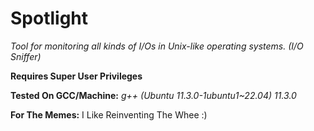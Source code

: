 # Spotlight
*Tool for monitoring all kinds of I/Os in Unix-like operating systems. (I/O Sniffer)*

**Requires Super User Privileges**

**Tested On GCC/Machine:** *g++ (Ubuntu 11.3.0-1ubuntu1~22.04) 11.3.0*

**For The Memes:** I Like Reinventing The Whee :)
